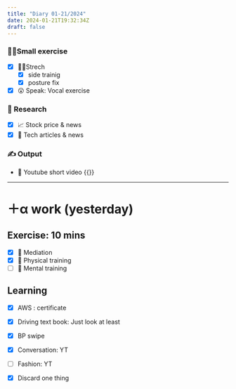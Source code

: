 ```yaml
---
title: "Diary 01-21/2024"  
date: 2024-01-21T19:32:34Z
draft: false
---
```


### 🧘‍♀️Small exercise

- [x]  🧎‍♀️Strech
    - [x]  side trainig
    - [x]  posture fix
- [x]  😮 Speak: Vocal exercise

### 👀 Research

- [x]  📈 Stock price & news
- [x]  👾 Tech articles & news

### ✍️ Output

- 🎥 Youtube short video {{<youtube kGmPTdt8NRQ>}}

---

# ＋α work (yesterday)

## Exercise: 10 mins

- [x]  🧘 Mediation
- [x]  🧘 Physical training
- [ ]  🧘 Mental training

## Learning

- [x]  AWS : certificate
- [x]  Driving text book:  Just look at least

- [x]  BP swipe
- [x]  Conversation: YT
- [ ]  Fashion: YT

- [x]  Discard one thing